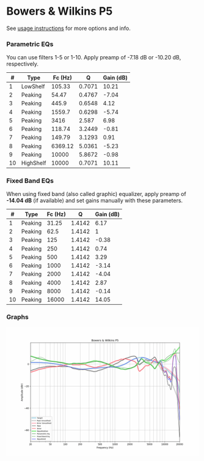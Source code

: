 # Bowers & Wilkins P5
See [usage instructions](https://github.com/jaakkopasanen/AutoEq#usage) for more options and info.

### Parametric EQs
You can use filters 1-5 or 1-10. Apply preamp of -7.18 dB or -10.20 dB, respectively.

|   # | Type      |   Fc (Hz) |      Q |   Gain (dB) |
|-----|-----------|-----------|--------|-------------|
|   1 | LowShelf  |    105.33 | 0.7071 |       10.21 |
|   2 | Peaking   |     54.47 | 0.4767 |       -7.04 |
|   3 | Peaking   |    445.9  | 0.6548 |        4.12 |
|   4 | Peaking   |   1559.7  | 0.6298 |       -5.74 |
|   5 | Peaking   |   3416    | 2.587  |        6.98 |
|   6 | Peaking   |    118.74 | 3.2449 |       -0.81 |
|   7 | Peaking   |    149.79 | 3.1293 |        0.91 |
|   8 | Peaking   |   6369.12 | 5.0361 |       -5.23 |
|   9 | Peaking   |  10000    | 5.8672 |       -0.98 |
|  10 | HighShelf |  10000    | 0.7071 |       10.11 |

### Fixed Band EQs
When using fixed band (also called graphic) equalizer, apply preamp of **-14.04 dB** (if available) and set gains manually with these parameters.

|   # | Type    |   Fc (Hz) |      Q |   Gain (dB) |
|-----|---------|-----------|--------|-------------|
|   1 | Peaking |     31.25 | 1.4142 |        6.17 |
|   2 | Peaking |     62.5  | 1.4142 |        1    |
|   3 | Peaking |    125    | 1.4142 |       -0.38 |
|   4 | Peaking |    250    | 1.4142 |        0.74 |
|   5 | Peaking |    500    | 1.4142 |        3.29 |
|   6 | Peaking |   1000    | 1.4142 |       -3.14 |
|   7 | Peaking |   2000    | 1.4142 |       -4.04 |
|   8 | Peaking |   4000    | 1.4142 |        2.87 |
|   9 | Peaking |   8000    | 1.4142 |       -0.14 |
|  10 | Peaking |  16000    | 1.4142 |       14.05 |

### Graphs
![](./Bowers%20&%20Wilkins%20P5.png)
